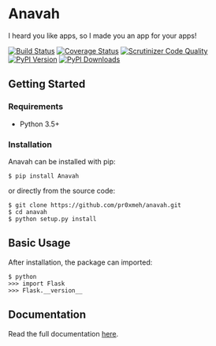 # Anavah

I heard you like apps, so I made you an app for your apps!

[![Build Status](http://img.shields.io/travis/pr0xmeh/anavah/master.svg)](https://travis-ci.org/pr0xmeh/anavah)
[![Coverage Status](http://img.shields.io/coveralls/pr0xmeh/anavah/master.svg)](https://coveralls.io/r/pr0xmeh/anavah)
[![Scrutinizer Code Quality](http://img.shields.io/scrutinizer/g/pr0xmeh/anavah.svg)](https://scrutinizer-ci.com/g/pr0xmeh/anavah/?branch=master)
[![PyPI Version](http://img.shields.io/pypi/v/Anavah.svg)](https://pypi.python.org/pypi/Anavah)
[![PyPI Downloads](http://img.shields.io/pypi/dm/Anavah.svg)](https://pypi.python.org/pypi/Anavah)

## Getting Started

### Requirements

* Python 3.5+

### Installation

Anavah can be installed with pip:

```
$ pip install Anavah
```

or directly from the source code:

```
$ git clone https://github.com/pr0xmeh/anavah.git
$ cd anavah
$ python setup.py install
```

## Basic Usage

After installation, the package can imported:

```
$ python
>>> import Flask
>>> Flask.__version__
```

## Documentation

Read the full documentation [here](http://pr0xmeh.github.io/anavah).
